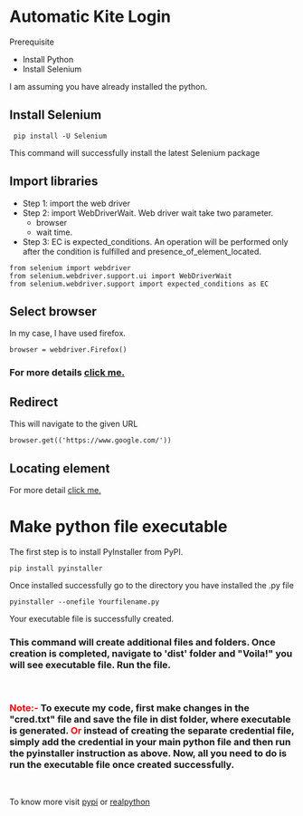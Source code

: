 # Automatic Kite Login 
Prerequisite
- Install Python
- Install Selenium

I am assuming you have already installed the python.
 
 ## Install Selenium
 ```
  pip install -U Selenium 
 ```
 This command will successfully install the latest Selenium package

 ## Import libraries
 - Step 1: import the web driver
 - Step 2: import WebDriverWait.
 Web driver wait take two parameter. 
    - browser
    - wait time.
- Step 3: EC is expected_conditions. An operation will be performed only after the condition is fulfilled and presence_of_element_located.
 ```
from selenium import webdriver  
from selenium.webdriver.support.ui import WebDriverWait
from selenium.webdriver.support import expected_conditions as EC
```
## Select browser
In my case, I have used firefox.
```
browser = webdriver.Firefox()
```
### For more details [click me.](https://www.selenium.dev/documentation/en/webdriver/driver_requirements/)


## Redirect
This will navigate to the given URL
```
browser.get(('https://www.google.com/'))
```

## Locating element
For more detail [click me.](https://selenium-python.readthedocs.io/locating-elements.html)

# Make python file executable

The first step is to install PyInstaller from PyPI. 
~~~
pip install pyinstaller
~~~
Once installed successfully go to the directory you have installed the .py file
~~~
pyinstaller --onefile Yourfilename.py
~~~
Your executable file is successfully created.

### This command will create additional files and folders. Once creation is completed, navigate to 'dist' folder and "Voila!" you will see executable file. Run the file.
<br>

### <span style="color:red">Note:- </span>To execute my code, first make changes in the "cred.txt" file and save the file in dist folder, where executable is generated. <span style="color:red">Or</span> instead of creating the separate credential file, simply add the credential in your main python file and then run the pyinstaller instruction as above. Now, all you need to do is run the executable file once created successfully.
<br>

To know more visit [pypi](https://pypi.org/project/pyinstaller/) or [realpython](https://realpython.com/pyinstaller-python/#using-pyinstaller)





